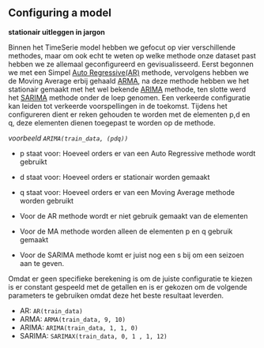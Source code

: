 ## Configuring a model

**stationair uitleggen in jargon**

Binnen het TimeSerie model hebben we gefocut op vier verschillende methodes, maar om ook echt te weten op welke methode onze dataset past hebben we ze allemaal geconfigureerd en gevisualisseerd. Eerst begonnen we met een Simpel [Auto Regressive(AR)]() methode, vervolgens hebben we de Moving Average erbij gehaald [ARMA](), na deze methode hebben we het stationair gemaakt met het wel bekende [ARIMA]() methode, ten slotte werd het [SARIMA]() methode onder de loep genomen. Een verkeerde configuratie kan leiden tot verkeerde voorspellingen in de toekomst. Tijdens het configureren dient er reken gehouden te worden met de elementen p,d en q, deze elementen dienen toegepast te worden op de methode.

 *voorbeeld `ARIMA(train_data, (pdq))`*
 
* p staat voor: Hoeveel orders er van een Auto Regressive methode wordt gebruikt
* d staat voor: Hoeveel orders er stationair worden gemaakt
* q staat voor: Hoeveel orders er van een Moving Average methode worden gebruikt

* Voor de AR methode wordt er niet gebruik gemaakt van de elementen
* Voor de MA methode worden alleen de elementen p en q gebruik gemaakt
* Voor de SARIMA methode komt er juist nog een s bij om een seizoen aan te geven.

Omdat er geen specifieke berekening is om de juiste configuratie te kiezen is er constant gespeeld met de getallen en is er gekozen om de volgende parameters te gebruiken omdat deze het beste resultaat leverden.

* AR: `AR(train_data)`
* ARMA: `ARMA(train_data, 9, 10)`
* ARIMA: `ARIMA(train_data, 1, 1, 0)`
* SARIMA: `SARIMAX(train_data, 0, 1 , 1, 12)`
